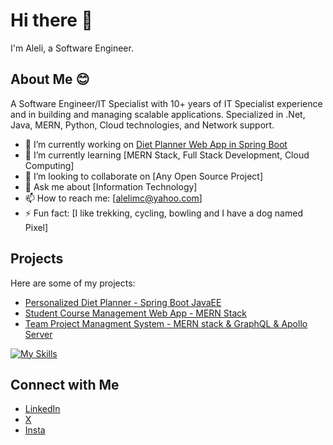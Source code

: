 # Hi there 👋

I'm Aleli, a Software Engineer.

## About Me 😊
A Software Engineer/IT Specialist with 10+ years of IT Specialist experience and in building and managing scalable applications. Specialized in .Net, Java, MERN, Python, Cloud technologies, and Network support.

- 🔭 I’m currently working on [Diet Planner Web App in Spring Boot](https://github.com/leizcool/Personalized-Diet-Planner.git)
- 🌱 I’m currently learning [MERN Stack, Full Stack Development, Cloud Computing]
- 👯 I’m looking to collaborate on [Any Open Source Project]
- 💬 Ask me about [Information Technology]
- 📫 How to reach me: [alelimc@yahoo.com]
- ⚡ Fun fact: [I like trekking, cycling, bowling and I have a dog named Pixel]

## Projects

Here are some of my projects:

- [Personalized Diet Planner - Spring Boot JavaEE](https://github.com/leizcool/Personalized-Diet-Planner.git)
- [Student Course Management Web App - MERN Stack](https://github.com/leizcool/Student-Course-Web-App.git)
- [Team Project Managment System - MERN stack & GraphQL & Apollo Server](https://github.com/leizcool/)

[![My Skills](https://skillicons.dev/icons?i=java,js,python,dotnet,react,mongodb,mysql,sqlite,aws,azure,gcp&theme=light)](https://skillicons.dev)

## Connect with Me

- [LinkedIn](https://www.linkedin.com/in/alelimacapagal)
- [X](https://x.com/leizcool2025)
- [Insta](https://instagram.com/leizc001)
